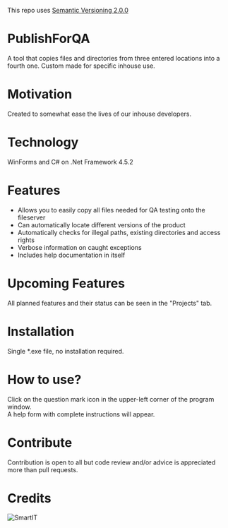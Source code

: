 This repo uses [Semantic Versioning 2.0.0](https://semver.org/)

# PublishForQA
A tool that copies files and directories from three entered locations into a fourth one. Custom made for specific inhouse use.

# Motivation
Created to somewhat ease the lives of our inhouse developers.

# Technology
WinForms and C# on .Net Framework 4.5.2

# Features
- Allows you to easily copy all files needed for QA testing onto the fileserver
- Can automatically locate different versions of the product
- Automatically checks for illegal paths, existing directories and access rights
- Verbose information on caught exceptions
- Includes help documentation in itself

# Upcoming Features
All planned features and their status can be seen in the "Projects" tab.

# Installation
Single *.exe file, no installation required.

# How to use?
Click on the question mark icon in the upper-left corner of the program window.<br/>
A help form with complete instructions will appear.

# Contribute
Contribution is open to all but code review and/or advice is appreciated more than pull requests.

# Credits
![SmartIT](http://smartit.bg/Portals/0/SmartIT-logo.png)
